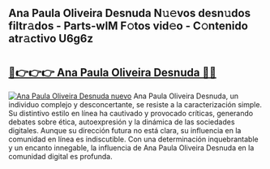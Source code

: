 ## Ana Paula Oliveira Desnuda N𝚞𝚎vos desn𝚞dos filtr𝚊dos - Parts-wIM F𝚘tos vid𝚎o - C𝚘ntenido atr𝚊ctivo U6g6z

# <h2><a href="http://mbdj97f.tromn.icu/?c=Ana+Paula+Oliveira+Desnuda">🔗👉👉👉 Ana Paula Oliveira Desnuda 🔗🔗</a></h2>

[![Ana Paula Oliveira Desnuda nuevo](https://i.imgur.com/pEAQMta.gif)](http://mbdj97f.tromn.icu/?c=Ana+Paula+Oliveira+Desnuda)
Ana Paula Oliveira Desnuda, un individuo complejo y desconcertante, se resiste a la caracterización simple. Su distintivo estilo en línea ha cautivado y provocado críticas, generando debates sobre ética, autoexpresión y la dinámica de las sociedades digitales. Aunque su dirección futura no está clara, su influencia en la comunidad en línea es indiscutible. Con una determinación inquebrantable y un encanto innegable, la influencia de Ana Paula Oliveira Desnuda en la comunidad digital es profunda.
